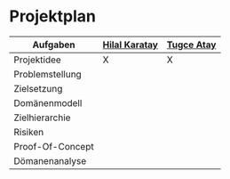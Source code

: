 # Projektplan
|Aufgaben | [Hilal Karatay](https://github.com/HilalKaratay) | [Tugce Atay](https://github.com/TugceAtay)|
|-------- | ----- | ----- |
|Projektidee | X | X |
|Problemstellung | | |
|Zielsetzung | | | 
|Domänenmodell | | |
|Zielhierarchie| | | 
|Risiken| | | 
|Proof-Of-Concept| | |
|Dömanenanalyse | | | 